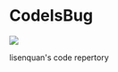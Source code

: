 # CodeIsBug

[<img src="https://codeisbug.visualstudio.com/_apis/public/build/definitions/343fe605-70b0-4a3b-b92e-ee3f9c8391b7/1/badge">](https://codeisbug.visualstudio.com/_apis/public/build/definitions/343fe605-70b0-4a3b-b92e-ee3f9c8391b7/1/badge)

lisenquan's code repertory

